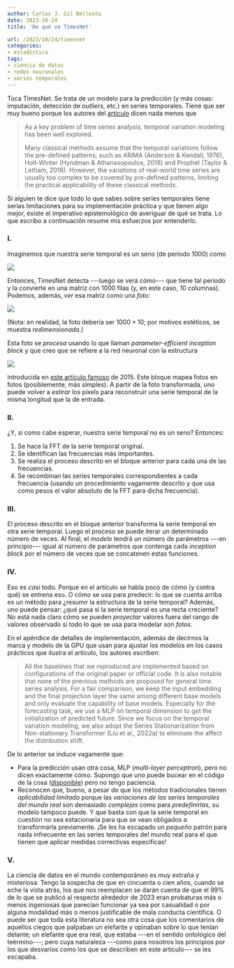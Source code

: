 ```yaml
---
author: Carlos J. Gil Bellosta
date: 2023-10-24
title: 'De qué va TimesNet'

url: /2023/10/24/timesnet
categories:
- estadística
tags:
- ciencia de datos
- redes neuronales
- series temporales
---
```


Toca TimesNet. Se trata de un modelo para la predicción (y más cosas: imputación, detección de _outliers_, etc.) en series temporales. Tiene que ser muy bueno porque los autores del [artículo](https://browse.arxiv.org/pdf/2210.02186.pdf) dicen nada menos que

> As a key problem of time series analysis, temporal variation modeling has been well explored.
>
> Many classical methods assume that the temporal variations follow the pre-defined patterns, such as ARIMA (Anderson & Kendall, 1976), Holt-Winter (Hyndman & Athanasopoulos, 2018) and Prophet (Taylor & Letham, 2018). However, the variations of real-world time series are usually too complex to be covered by pre-defined patterns, limiting the practical applicability of these classical methods.

Si alguien te dice que todo lo que sabes sobre series temporales tiene serias limitaciones para su implementación práctica y que tienen algo mejor, existe el imperativo epistemológico de averiguar de qué se trata. Lo que escribo a continuación resume mis esfuerzos por entenderlo.

### I.

Imaginemos que nuestra serie temporal es un seno (de periodo 1000) como

![](/wp-uploads/2023/timenet_serie_original.png#center)

Entonces, TimesNet detecta ---luego se verá cómo--- que tiene tal periodo y la convierte en una matriz con 1000 filas (y, en este caso, 10 columnas). Podemos, además, _ver_ esa matriz como una _foto_:

![](/wp-uploads/2023/timenet_foto_serie.png#center)

(Nota: en realidad, la foto debería ser $1000 \times 10$; por motivos estéticos, se muestra _redimensionada_.)

Esta foto se _procesa_ usando lo que llaman _parameter-efficient inception block_ y que creo que se refiere a la red neuronal con la estructura

![](/wp-uploads/2023/timenet_inception_block.png#center)

introducida en [este artículo famoso](https://arxiv.org/pdf/1409.4842.pdf) de 2015. Este bloque mapea fotos en fotos (posiblemente, más simples). A partir de la foto transformada, uno puede volver a _estirar_ los píxels para reconstruir una serie temporal de la misma longitud que la de entrada.

### II.

¿Y, si como cabe esperar, nuestra serie temporal no es un seno? Entonces:

1. Se hace la FFT de la serie temporal original.
2. Se identifican las frecuencias más importantes.
3. Se realiza el proceso descrito en el bloque anterior para cada una de las frecuencias.
4. Se recombinan las series temporales correspondientes a cada frecuencia (usando un procedimiento vagamente descrito y que usa como pesos el valor absoluto de la FFT para dicha frecuencia).

### III.

El proceso descrito en el bloque anterior transforma la serie temporal en otra serie temporal. Luego el proceso se puede iterar un determinado número de veces. Al final, el _modelo_ tendrá un número de parámetros ---en principio--- igual al número de parámetros que contenga cada _inception block_ por el número de veces que se concatenen estas funciones.

### IV.

Eso es _casi_ todo. Porque en el artículo se habla poco de cómo (y contra qué) se entrena eso. O cómo se usa para predecir: lo que se cuenta arriba es un método para ¿resumir la estructura de la serie temporal? Además, uno puede pensar: ¿qué pasa si la serie temporal es una recta creciente? No está nada claro cómo se pueden _proyectar_ valores fuera del rango de valores observado si todo lo que se usa para modelar son _fotos_.

En el apéndice de detalles de implementación, además de decirnos la marca y modelo de la GPU que usan para ajustar los modelos en los casos prácticos que ilustra el artículo, los autores escriben:

> All the baselines that we reproduced are implemented based on configurations of the original paper or official code. It is also notable that none of the previous methods are proposed for general time series analysis. For a fair comparison, we keep the input embedding and the final projection layer the same among different base models and only evaluate the capability of base models. Especially for the forecasting task, we use a MLP on temporal dimension to get the initialization of predicted future. Since we focus on the temporal variation modeling, we also adopt the Series Stationarization from Non-stationary Transformer (Liu et al., 2022a) to eliminate the affect the distribution shift.

De lo anterior se induce vagamente que:

* Para la predicción usan otra cosa, MLP (_multi-layer perceptron_), pero no dicen exactamente cómo. Supongo que uno puede bucear en el código de la cosa ([disponible](https://github.com/thuml/Time-Series-Library/blob/main/tutorial/TimesNet_tutorial.ipynb)) pero no tengo paciencia.
* Reconocen que, bueno, a pesar de que los métodos tradicionales tienen _aplicabilidad limitada_ porque las _variaciones de las series temporales del mundo real_ son demasiado _complejas_ como para _predefinirlas_, su modelo tampoco puede. Y que basta con que la serie temporal en cuestión no sea estacionaria para que se vean obligados a transformarla previamente. ¡Se les ha escapado un _pequeño_ patrón para nada infrecuente en las series temporales del mundo real para el que tienen que aplicar medidas correctivas específicas!

### V.

La ciencia de datos en el mundo contemporáneo es muy extraña y misteriosa. Tengo la sospecha de que en cincuenta o cien años, cuando se eche la vista atrás, los que nos reemplacen se darán cuenta de que el 99% de lo que se publicó al respecto alrededor de 2023 eran probaturas más o menos ingeniosas que parecían funcionar ya sea por casualidad o por alguna modalidad más o menos justificable de mala conducta científica. O puede ser que toda esta literatura no sea otra cosa que los comentarios de aquellos ciegos que palpaban un elefante y opinaban sobre lo que tenían delante; un elefante que era real, que estaba ---en el sentido ontológico del teérmino---; pero cuya naturaleza ---como para nosotros los principios por los que desvaríos como los que se describen en este artículo--- se les escapaba.